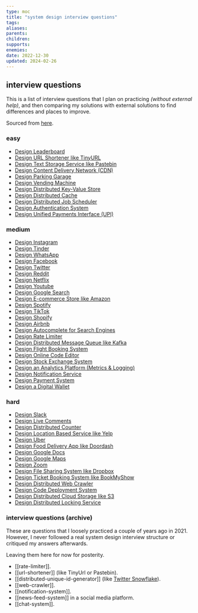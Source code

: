 ```yaml
---
type: moc
title: "system design interview questions"
tags:
aliases: 
parents: 
children: 
supports: 
enemies:
date: 2022-12-30
updated: 2024-02-26
---
```


## interview questions

This is a list of interview questions that I plan on practicing *(without external help)*, and then comparing my solutions with external solutions to find differences and places to improve.

Sourced from [here](https://github.com/ashishps1/awesome-system-design-resources?tab=readme-ov-file).

### easy

- [Design Leaderboard](https://systemdesign.one/leaderboard-system-design/)
- [Design URL Shortener like TinyURL](https://www.youtube.com/watch?v=fMZMm_0ZhK4)
- [Design Text Storage Service like Pastebin](https://www.youtube.com/watch?v=josjRSBqEBI)
- [Design Content Delivery Network (CDN)](https://www.youtube.com/watch?v=8zX0rue2Hic)
- [Design Parking Garage](https://www.youtube.com/watch?v=NtMvNh0WFVM)
- [Design Vending Machine](https://www.youtube.com/watch?v=D0kDMUgo27c)
- [Design Distributed Key-Value Store](https://www.youtube.com/watch?v=rnZmdmlR-2M)
- [Design Distributed Cache](https://www.youtube.com/watch?v=iuqZvajTOyA)
- [Design Distributed Job Scheduler](https://towardsdatascience.com/ace-the-system-design-interview-job-scheduling-system-b25693817950)
- [Design Authentication System](https://www.youtube.com/watch?v=uj_4vxm9u90)
- [Design Unified Payments Interface (UPI)](https://www.youtube.com/watch?v=QpLy0_c_RXk)

### medium

- [Design Instagram](https://www.youtube.com/watch?v=VJpfO6KdyWE)
- [Design Tinder](https://www.youtube.com/watch?v=tndzLznxq40)
- [Design WhatsApp](https://www.youtube.com/watch?v=vvhC64hQZMk)
- [Design Facebook](https://www.youtube.com/watch?v=9-hjBGxuiEs)
- [Design Twitter](https://www.youtube.com/watch?v=wYk0xPP_P_8)
- [Design Reddit](https://www.youtube.com/watch?v=KYExYE_9nIY)
- [Design Netflix](https://www.youtube.com/watch?v=psQzyFfsUGU)
- [Design Youtube](https://www.youtube.com/watch?v=jPKTo1iGQiE)
- [Design Google Search](https://www.youtube.com/watch?v=CeGtqouT8eA)
- [Design E-commerce Store like Amazon](https://www.youtube.com/watch?v=EpASu_1dUdE)
- [Design Spotify](https://www.youtube.com/watch?v=_K-eupuDVEc)
- [Design TikTok](https://www.youtube.com/watch?v=Z-0g_aJL5Fw)
- [Design Shopify](https://www.youtube.com/watch?v=lEL4F_0J3l8)
- [Design Airbnb](https://www.youtube.com/watch?v=YyOXt2MEkv4)
- [Design Autocomplete for Search Engines](https://www.youtube.com/watch?v=us0qySiUsGU)
- [Design Rate Limiter](https://www.youtube.com/watch?v=mhUQe4BKZXs)
- [Design Distributed Message Queue like Kafka](https://www.youtube.com/watch?v=iJLL-KPqBpM)
- [Design Flight Booking System](https://www.youtube.com/watch?v=qsGcfVGvFSs)
- [Design Online Code Editor](https://www.youtube.com/watch?v=07jkn4jUtso)
- [Design Stock Exchange System](https://www.youtube.com/watch?v=dUMWMZmMsVE)
- [Design an Analytics Platform (Metrics & Logging)](https://www.youtube.com/watch?v=kIcq1_pBQSY)
- [Design Notification Service](https://www.youtube.com/watch?v=CUwt9_l0DOg)
- [Design Payment System](https://www.youtube.com/watch?v=olfaBgJrUBI)
- [Design a Digital Wallet](https://www.youtube.com/watch?v=MCKdixWBnco)

### hard

- [Design Slack](https://systemdesign.one/slack-architecture/)
- [Design Live Comments](https://systemdesign.one/live-comment-system-design/)
- [Design Distributed Counter](https://systemdesign.one/distributed-counter-system-design/)
- [Design Location Based Service like Yelp](https://www.youtube.com/watch?v=M4lR_Va97cQ)
- [Design Uber](https://www.youtube.com/watch?v=umWABit-wbk)
- [Design Food Delivery App like Doordash](https://www.youtube.com/watch?v=iRhSAR3ldTw)
- [Design Google Docs](https://www.youtube.com/watch?v=2auwirNBvGg)
- [Design Google Maps](https://www.youtube.com/watch?v=jk3yvVfNvds)
- [Design Zoom](https://www.youtube.com/watch?v=G32ThJakeHk)
- [Design File Sharing System like Dropbox](https://www.youtube.com/watch?v=U0xTu6E2CT8)
- [Design Ticket Booking System like BookMyShow](https://www.youtube.com/watch?v=lBAwJgoO3Ek)
- [Design Distributed Web Crawler](https://www.youtube.com/watch?v=BKZxZwUgL3Y)
- [Design Code Deployment System](https://www.youtube.com/watch?v=q0KGYwNbf-0)
- [Design Distributed Cloud Storage like S3](https://www.youtube.com/watch?v=UmWtcgC96X8)
- [Design Distributed Locking Service](https://www.youtube.com/watch?v=v7x75aN9liM)

### interview questions (archive)

These are questions that I loosely practiced a couple of years ago in 2021. However, I never followed a real system design interview structure or critiqued my answers afterwards.

Leaving them here for now for posterity.

- [[rate-limiter]].
- [[url-shortener]] (like TinyUrl or Pastebin).
- [[distributed-unique-id-generator]] (like [Twitter Snowflake](https://blog.twitter.com/engineering/en_us/a/2010/announcing-snowflake)).
- [[web-crawler]].
- [[notification-system]].
- [[news-feed-system]] in a social media platform.
- [[chat-system]].
